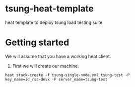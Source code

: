 tsung-heat-template
===================

heat template to deploy tsung load testing suite

# Getting started
We will assume that you have a working heat client.

 1. First we will create our machine.
   ```
   heat stack-create -f tsung-single-node.yml tsung-test -P key_name=id_rsa-devx -P server_name=tsung-test
   ```
